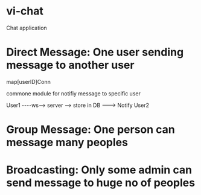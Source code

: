 # vi-chat
Chat application


# Direct Message: One user sending message to another user

map[userID]Conn

commone module for notifiy message to specific user

User1 ----ws--> server --> store in DB ---> Notify User2

# Group Message: One person can message many peoples

# Broadcasting: Only some admin can send message to huge no of peoples




